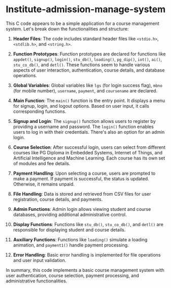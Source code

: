 # Institute-admission-manage-system
This C code appears to be a simple application for a course management system. Let's break down the functionalities and structure:

1. **Header Files**: The code includes standard header files like `<stdio.h>`, `<stdlib.h>`, and `<string.h>`.

2. **Function Prototypes**: Function prototypes are declared for functions like `appdet()`, `signup()`, `login()`, `stu_db()`, `loading()`, `pg_dip()`, `iot()`, `ai()`, `stu_co_db()`, and `detl()`. These functions seem to handle various aspects of user interaction, authentication, course details, and database operations.

3. **Global Variables**: Global variables like `lgs` (for login success flag), `mbno` (for mobile number), `username`, `payment`, and `coursename` are declared.

4. **Main Function**: The `main()` function is the entry point. It displays a menu for signup, login, and logout options. Based on user input, it calls corresponding functions.

5. **Signup and Login**: The `signup()` function allows users to register by providing a username and password. The `login()` function enables users to log in with their credentials. There's also an option for an admin login.

6. **Course Selection**: After successful login, users can select from different courses like PG Diploma in Embedded Systems, Internet of Things, and Artificial Intelligence and Machine Learning. Each course has its own set of modules and fee details.

7. **Payment Handling**: Upon selecting a course, users are prompted to make a payment. If payment is successful, the status is updated. Otherwise, it remains unpaid.

8. **File Handling**: Data is stored and retrieved from CSV files for user registration, course details, and payments.

9. **Admin Functions**: Admin login allows viewing student and course databases, providing additional administrative control.

10. **Display Functions**: Functions like `stu_db()`, `stu_co_db()`, and `detl()` are responsible for displaying student and course details.

11. **Auxiliary Functions**: Functions like `loading()` simulate a loading animation, and `payment1()` handle payment processing.

12. **Error Handling**: Basic error handling is implemented for file operations and user input validation.

In summary, this code implements a basic course management system with user authentication, course selection, payment processing, and administrative functionalities.
